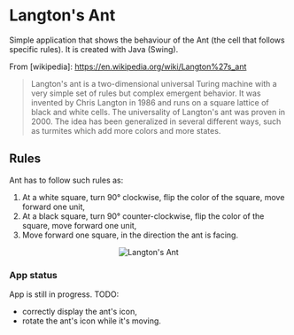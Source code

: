 # Langton's Ant

Simple application that shows the behaviour of the Ant (the cell that follows specific rules). It is created with Java (Swing).

From [wikipedia]: https://en.wikipedia.org/wiki/Langton%27s_ant
> Langton's ant is a two-dimensional universal Turing machine with a very simple set of rules but complex emergent behavior. It was invented by Chris Langton in 1986 and runs on a square lattice of black and white cells. The universality of Langton's ant was proven in 2000. The idea has been generalized in several different ways, such as turmites which add more colors and more states.

## Rules

Ant has to follow such rules as:
1. At a white square, turn 90° clockwise, flip the color of the square, move forward one unit,
2. At a black square, turn 90° counter-clockwise, flip the color of the square, move forward one unit,
3. Move forward one square, in the direction the ant is facing.

<p align="center">
<img src="https://user-images.githubusercontent.com/69539845/114167230-f9988600-992e-11eb-8cc0-2bb228cd3f20.png" alt="Langton's Ant">
</p>

### App status
App is still in progress. TODO: 
- correctly display the ant's icon,
- rotate the ant's icon while it's moving.
